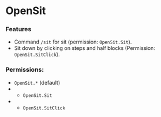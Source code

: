 # OpenSit
### Features
- Command `/sit` for sit (permission: `OpenSit.Sit`).
- Sit down by clicking on steps and half blocks (Permission: `OpenSit.SitClick`).
### Permissions:
- `OpenSit.*` (default)
- - `OpenSit.Sit`
- - `OpenSit.SitClick`
